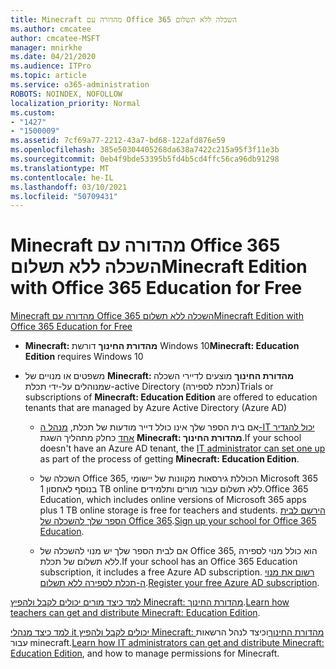 ```yaml
---
title: Minecraft מהדורה עם Office 365 השכלה ללא תשלום
ms.author: cmcatee
author: cmcatee-MSFT
manager: mnirkhe
ms.date: 04/21/2020
ms.audience: ITPro
ms.topic: article
ms.service: o365-administration
ROBOTS: NOINDEX, NOFOLLOW
localization_priority: Normal
ms.custom:
- "1427"
- "1500009"
ms.assetid: 7cf69a77-2212-43a7-bd68-122afd876e59
ms.openlocfilehash: 385e50304405268da638a7422c215a95f3f11e3b
ms.sourcegitcommit: 0eb4f9bde53395b5fd4b5cd4ffc56ca96db91298
ms.translationtype: MT
ms.contentlocale: he-IL
ms.lasthandoff: 03/10/2021
ms.locfileid: "50709431"
---
```

# <a name="minecraft-edition-with-office-365-education-for-free"></a><span data-ttu-id="bed95-102">Minecraft מהדורה עם Office 365 השכלה ללא תשלום</span><span class="sxs-lookup"><span data-stu-id="bed95-102">Minecraft Edition with Office 365 Education for Free</span></span>

[<span data-ttu-id="bed95-103">Minecraft מהדורה עם Office 365 השכלה ללא תשלום</span><span class="sxs-lookup"><span data-stu-id="bed95-103">Minecraft Edition with Office 365 Education for Free</span></span>](https://docs.microsoft.com/education/windows/get-minecraft-for-education)
  
- <span data-ttu-id="bed95-104">**Minecraft: מהדורת החינוך** דורשת Windows 10</span><span class="sxs-lookup"><span data-stu-id="bed95-104">**Minecraft: Education Edition** requires Windows 10</span></span>

- <span data-ttu-id="bed95-105">משפטים או מנויים של **Minecraft: מהדורת החינוך** מוצעים לדיירי השכלה שמנוהלים על-ידי תכלת-active Directory (תכלת לספירה)</span><span class="sxs-lookup"><span data-stu-id="bed95-105">Trials or subscriptions of **Minecraft: Education Edition** are offered to education tenants that are managed by Azure Active Directory (Azure AD)</span></span>

  - <span data-ttu-id="bed95-106">אם בית הספר שלך אינו כולל דייר מודעות של תכלת, [מנהל ה-IT יכול להגדיר אחד](https://docs.microsoft.com/education/windows/school-get-minecraft) כחלק מתהליך השגת **Minecraft: מהדורת החינוך**.</span><span class="sxs-lookup"><span data-stu-id="bed95-106">If your school doesn't have an Azure AD tenant, the [IT administrator can set one up](https://docs.microsoft.com/education/windows/school-get-minecraft) as part of the process of getting **Minecraft: Education Edition**.</span></span>

  - <span data-ttu-id="bed95-107">השכלה של Office 365, הכוללת גירסאות מקוונות של יישומי Microsoft 365 בנוסף לאחסון 1 TB online ללא תשלום עבור מורים ותלמידים.</span><span class="sxs-lookup"><span data-stu-id="bed95-107">Office 365 Education, which includes online versions of Microsoft 365 apps plus 1 TB online storage is free for teachers and students.</span></span> <span data-ttu-id="bed95-108">[הירשם לבית הספר שלך להשכלה של Office 365](https://www.microsoft.com/education/products/office).</span><span class="sxs-lookup"><span data-stu-id="bed95-108">[Sign up your school for Office 365 Education](https://www.microsoft.com/education/products/office).</span></span>

  - <span data-ttu-id="bed95-109">אם לבית הספר שלך יש מנוי להשכלה של Office 365, הוא כולל מנוי לספירה ללא תשלום של תכלת.</span><span class="sxs-lookup"><span data-stu-id="bed95-109">If your school has an Office 365 Education subscription, it includes a free Azure AD subscription.</span></span> <span data-ttu-id="bed95-110">[רשום את מנוי ה-תכלת לספירה ללא תשלום](https://msdn.microsoft.com/library/windows/hardware/mt703369%28v=vs.85%29.aspx).</span><span class="sxs-lookup"><span data-stu-id="bed95-110">[Register your free Azure AD subscription](https://msdn.microsoft.com/library/windows/hardware/mt703369%28v=vs.85%29.aspx).</span></span>

<span data-ttu-id="bed95-111">[למד כיצד מורים יכולים לקבל ולהפיץ Minecraft: מהדורת החינוך](https://docs.microsoft.com/education/windows/teacher-get-minecraft).</span><span class="sxs-lookup"><span data-stu-id="bed95-111">[Learn how teachers can get and distribute Minecraft: Education Edition](https://docs.microsoft.com/education/windows/teacher-get-minecraft).</span></span>
  
<span data-ttu-id="bed95-112">[למד כיצד מנהלי it יכולים לקבל ולהפיץ Minecraft: מהדורת החינוך](https://docs.microsoft.com/education/windows/school-get-minecraft)וכיצד לנהל הרשאות עבור minecraft.</span><span class="sxs-lookup"><span data-stu-id="bed95-112">[Learn how IT administrators can get and distribute Minecraft: Education Edition](https://docs.microsoft.com/education/windows/school-get-minecraft), and how to manage permissions for Minecraft.</span></span>